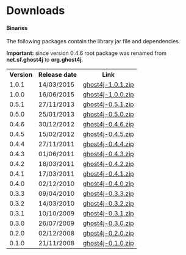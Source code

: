 Downloads
=========

#### Binaries

The following packages contain the library jar file and dependencies.

**Important:** since version 0.4.6 root package was renamed from **net.sf.ghost4j** to **org.ghost4j**.

<table>
<tr><th>Version</th><th>Release date</th><th>Link</th></tr>
<tr><td>1.0.1</td><td>14/03/2015</td><td><a class="externalLink dlLink" target="_blank" href="http://dl.ghost4j.org/ghost4j-1.0.1.zip">ghost4j-1.0.1.zip</a></td></tr>
<tr><td>1.0.0</td><td>16/06/2015</td><td><a class="externalLink dlLink" target="_blank" href="http://dl.ghost4j.org/ghost4j-1.0.0.zip">ghost4j-1.0.0.zip</a></td></tr>
<tr><td>0.5.1</td><td>27/11/2013</td><td><a class="externalLink dlLink" target="_blank" href="http://dl.ghost4j.org/ghost4j-0.5.1.zip">ghost4j-0.5.1.zip</a></td></tr>
<tr><td>0.5.0</td><td>25/01/2013</td><td><a class="externalLink dlLink" target="_blank" href="http://dl.ghost4j.org/ghost4j-0.5.0.zip">ghost4j-0.5.0.zip</a></td></tr>
<tr><td>0.4.6</td><td>30/12/2012</td><td><a class="externalLink dlLink" target="_blank" href="http://dl.ghost4j.org/ghost4j-0.4.6.zip">ghost4j-0.4.6.zip</a></td></tr>
<tr><td>0.4.5</td><td>15/02/2012</td><td><a class="externalLink dlLink" target="_blank" href="http://dl.ghost4j.org/ghost4j-0.4.5.zip">ghost4j-0.4.5.zip</a></td></tr>
<tr><td>0.4.4</td><td>27/11/2011</td><td><a class="externalLink dlLink" target="_blank" href="http://dl.ghost4j.org/ghost4j-0.4.4.zip">ghost4j-0.4.4.zip</a></td></tr>
<tr><td>0.4.3</td><td>01/06/2011</td><td><a class="externalLink dlLink" target="_blank" href="http://dl.ghost4j.org/ghost4j-0.4.3.zip">ghost4j-0.4.3.zip</a></td></tr>
<tr><td>0.4.2</td><td>18/03/2011</td><td><a class="externalLink dlLink" target="_blank" href="http://dl.ghost4j.org/ghost4j-0.4.2.zip">ghost4j-0.4.2.zip</a></td></tr>
<tr><td>0.4.1</td><td>17/03/2011</td><td><a class="externalLink dlLink" target="_blank" href="http://dl.ghost4j.org/ghost4j-0.4.1.zip">ghost4j-0.4.1.zip</a></td></tr>
<tr><td>0.4.0</td><td>02/12/2010</td><td><a class="externalLink dlLink" target="_blank" href="http://dl.ghost4j.org/ghost4j-0.4.0.zip">ghost4j-0.4.0.zip</a></td></tr>
<tr><td>0.3.3</td><td>09/04/2010</td><td><a class="externalLink dlLink" target="_blank" href="http://dl.ghost4j.org/ghost4j-0.3.3.zip">ghost4j-0.3.3.zip</a></td></tr>
<tr><td>0.3.2</td><td>14/03/2010</td><td><a class="externalLink dlLink" target="_blank" href="http://dl.ghost4j.org/ghost4j-0.3.2.zip">ghost4j-0.3.2.zip</a></td></tr>
<tr><td>0.3.1</td><td>10/10/2009</td><td><a class="externalLink dlLink" target="_blank" href="http://dl.ghost4j.org/ghost4j-0.3.1.zip">ghost4j-0.3.1.zip</a></td></tr>
<tr><td>0.3.0</td><td>26/07/2009</td><td><a class="externalLink dlLink" target="_blank" href="http://dl.ghost4j.org/ghost4j-0.3.0.zip">ghost4j-0.3.0.zip</a></td></tr>
<tr><td>0.2.0</td><td>02/12/2008</td><td><a class="externalLink dlLink" target="_blank" href="http://dl.ghost4j.org/ghost4j-0.2.0.zip">ghost4j-0.2.0.zip</a></td></tr>
<tr><td>0.1.0</td><td>21/11/2008</td><td><a class="externalLink dlLink" target="_blank" href="http://dl.ghost4j.org/ghost4j-0.1.0.zip">ghost4j-0.1.0.zip</a></td></tr>
</table>
